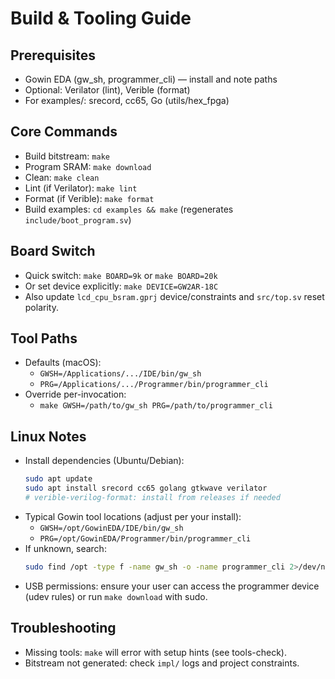# Build & Tooling Guide

## Prerequisites
- Gowin EDA (gw_sh, programmer_cli) — install and note paths
- Optional: Verilator (lint), Verible (format)
- For examples/: srecord, cc65, Go (utils/hex_fpga)

## Core Commands
- Build bitstream: `make`
- Program SRAM: `make download`
- Clean: `make clean`
- Lint (if Verilator): `make lint`
- Format (if Verible): `make format`
- Build examples: `cd examples && make` (regenerates `include/boot_program.sv`)

## Board Switch
- Quick switch: `make BOARD=9k` or `make BOARD=20k`
- Or set device explicitly: `make DEVICE=GW2AR-18C`
- Also update `lcd_cpu_bsram.gprj` device/constraints and `src/top.sv` reset polarity.

## Tool Paths
- Defaults (macOS):
  - `GWSH=/Applications/.../IDE/bin/gw_sh`
  - `PRG=/Applications/.../Programmer/bin/programmer_cli`
- Override per-invocation:
  - `make GWSH=/path/to/gw_sh PRG=/path/to/programmer_cli`

## Linux Notes
- Install dependencies (Ubuntu/Debian):
  ```bash
  sudo apt update
  sudo apt install srecord cc65 golang gtkwave verilator
  # verible-verilog-format: install from releases if needed
  ```
- Typical Gowin tool locations (adjust per your install):
  - `GWSH=/opt/GowinEDA/IDE/bin/gw_sh`
  - `PRG=/opt/GowinEDA/Programmer/bin/programmer_cli`
- If unknown, search:
  ```bash
  sudo find /opt -type f -name gw_sh -o -name programmer_cli 2>/dev/null
  ```
- USB permissions: ensure your user can access the programmer device (udev rules) or run `make download` with sudo.

## Troubleshooting
- Missing tools: `make` will error with setup hints (see tools-check).
- Bitstream not generated: check `impl/` logs and project constraints.
